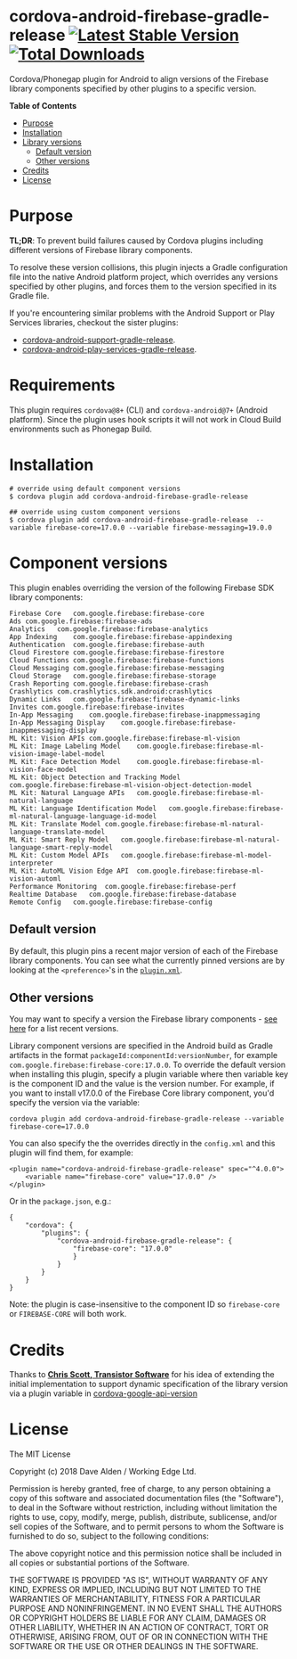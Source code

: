 cordova-android-firebase-gradle-release [![Latest Stable Version](https://img.shields.io/npm/v/cordova-android-firebase-gradle-release.svg)](https://www.npmjs.com/package/cordova-android-firebase-gradle-release) [![Total Downloads](https://img.shields.io/npm/dt/cordova-android-firebase-gradle-release.svg)](https://npm-stat.com/charts.html?package=cordova-android-firebase-gradle-release)
=======================================

Cordova/Phonegap plugin for Android to align versions of the Firebase library components specified by other plugins to a specific version.

<!-- START doctoc generated TOC please keep comment here to allow auto update -->
<!-- DON'T EDIT THIS SECTION, INSTEAD RE-RUN doctoc TO UPDATE -->
**Table of Contents**

- [Purpose](#purpose)
- [Installation](#installation)
- [Library versions](#library-versions)
  - [Default version](#default-version)
  - [Other versions](#other-versions)
- [Credits](#credits)
- [License](#license)

<!-- END doctoc generated TOC please keep comment here to allow auto update -->
 
# Purpose

**TL;DR**: To prevent build failures caused by Cordova plugins including different versions of Firebase library components.

To resolve these version collisions, this plugin injects a Gradle configuration file into the native Android platform project, which overrides any versions specified by other plugins, and forces them to the version specified in its Gradle file.

If you're encountering similar problems with the Android Support or Play Services libraries, checkout the sister plugins:
- [cordova-android-support-gradle-release](https://github.com/dpa99c/cordova-android-support-gradle-release).
- [cordova-android-play-services-gradle-release](https://github.com/dpa99c/cordova-android-play-services-gradle-release).

# Requirements

This plugin requires `cordova@8+` (CLI) and `cordova-android@7+` (Android platform).
Since the plugin uses hook scripts it will not work in Cloud Build environments such as Phonegap Build.

# Installation

    # override using default component versions
    $ cordova plugin add cordova-android-firebase-gradle-release
    
    ## override using custom component versions 
    $ cordova plugin add cordova-android-firebase-gradle-release  --variable firebase-core=17.0.0 --variable firebase-messaging=19.0.0
    
# Component versions
This plugin enables overriding the version of the following Firebase SDK library components:

	Firebase Core	com.google.firebase:firebase-core
	Ads	com.google.firebase:firebase-ads
	Analytics	com.google.firebase:firebase-analytics
	App Indexing	com.google.firebase:firebase-appindexing
	Authentication	com.google.firebase:firebase-auth
	Cloud Firestore	com.google.firebase:firebase-firestore
	Cloud Functions	com.google.firebase:firebase-functions
	Cloud Messaging	com.google.firebase:firebase-messaging
	Cloud Storage	com.google.firebase:firebase-storage
	Crash Reporting	com.google.firebase:firebase-crash
	Crashlytics	com.crashlytics.sdk.android:crashlytics
	Dynamic Links	com.google.firebase:firebase-dynamic-links
	Invites	com.google.firebase:firebase-invites
	In-App Messaging	com.google.firebase:firebase-inappmessaging
	In-App Messaging Display	com.google.firebase:firebase-inappmessaging-display
	ML Kit: Vision APIs	com.google.firebase:firebase-ml-vision
	ML Kit: Image Labeling Model	com.google.firebase:firebase-ml-vision-image-label-model
	ML Kit: Face Detection Model	com.google.firebase:firebase-ml-vision-face-model
	ML Kit: Object Detection and Tracking Model	com.google.firebase:firebase-ml-vision-object-detection-model
	ML Kit: Natural Language APIs	com.google.firebase:firebase-ml-natural-language
	ML Kit: Language Identification Model	com.google.firebase:firebase-ml-natural-language-language-id-model
	ML Kit: Translate Model	com.google.firebase:firebase-ml-natural-language-translate-model
	ML Kit: Smart Reply Model	com.google.firebase:firebase-ml-natural-language-smart-reply-model
	ML Kit: Custom Model APIs	com.google.firebase:firebase-ml-model-interpreter
	ML Kit: AutoML Vision Edge API	com.google.firebase:firebase-ml-vision-automl
	Performance Monitoring	com.google.firebase:firebase-perf
	Realtime Database	com.google.firebase:firebase-database
	Remote Config	com.google.firebase:firebase-config

## Default version
By default, this plugin pins a recent major version of each of the Firebase library components.
You can see what the currently pinned versions are by looking at the `<preference>`'s in the [`plugin.xml`](https://github.com/dpa99c/cordova-android-firebase-gradle-release/blob/master/plugin.xml).

## Other versions
You may want to specify a version the Firebase library components - [see here](https://firebase.google.com/support/release-notes/android) for a list recent versions.

Library component versions are specified in the Android build as Gradle artifacts in the format `packageId:componentId:versionNumber`, for example `com.google.firebase:firebase-core:17.0.0`.
To override the default version when installing this plugin, specify a plugin variable where then variable key is the component ID and the value is the version number. 
For example, if you want to install v17.0.0 of the Firebase Core library component, you'd specify the version via the variable:

    cordova plugin add cordova-android-firebase-gradle-release --variable firebase-core=17.0.0
    
You can also specify the the overrides directly in the `config.xml` and this plugin will find them, for example:

    <plugin name="cordova-android-firebase-gradle-release" spec="^4.0.0">
        <variable name="firebase-core" value="17.0.0" />
    </plugin>

Or in the `package.json`, e.g.:

    {
        "cordova": {
            "plugins": {
                "cordova-android-firebase-gradle-release": {
                    "firebase-core": "17.0.0"
                    }        
                }
            }
        }
    }           

Note: the plugin is case-insensitive to the component ID so `firebase-core` or `FIREBASE-CORE` will both work.    

# Credits

Thanks to [**Chris Scott, Transistor Software**](https://github.com/christocracy) for his idea of extending the initial implementation to support dynamic specification of the library version via a plugin variable in [cordova-google-api-version](https://github.com/transistorsoft/cordova-google-api-version)


License
================

The MIT License

Copyright (c) 2018 Dave Alden / Working Edge Ltd.

Permission is hereby granted, free of charge, to any person obtaining a copy
of this software and associated documentation files (the "Software"), to deal
in the Software without restriction, including without limitation the rights
to use, copy, modify, merge, publish, distribute, sublicense, and/or sell
copies of the Software, and to permit persons to whom the Software is
furnished to do so, subject to the following conditions:

The above copyright notice and this permission notice shall be included in
all copies or substantial portions of the Software.

THE SOFTWARE IS PROVIDED "AS IS", WITHOUT WARRANTY OF ANY KIND, EXPRESS OR
IMPLIED, INCLUDING BUT NOT LIMITED TO THE WARRANTIES OF MERCHANTABILITY,
FITNESS FOR A PARTICULAR PURPOSE AND NONINFRINGEMENT. IN NO EVENT SHALL THE
AUTHORS OR COPYRIGHT HOLDERS BE LIABLE FOR ANY CLAIM, DAMAGES OR OTHER
LIABILITY, WHETHER IN AN ACTION OF CONTRACT, TORT OR OTHERWISE, ARISING FROM,
OUT OF OR IN CONNECTION WITH THE SOFTWARE OR THE USE OR OTHER DEALINGS IN
THE SOFTWARE.
